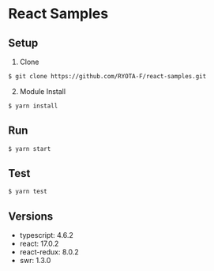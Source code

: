 # React Samples

## Setup

1. Clone

```sh
$ git clone https://github.com/RYOTA-F/react-samples.git
```

2. Module Install

```sh
$ yarn install
```

## Run

```sh
$ yarn start
```

## Test

```sh
$ yarn test
```

## Versions

- typescript: 4.6.2
- react: 17.0.2
- react-redux: 8.0.2
- swr: 1.3.0
